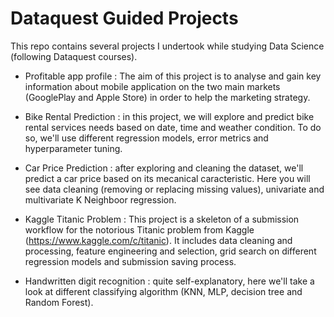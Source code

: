 # Dataquest Guided Projects

This repo contains several projects I undertook while studying Data Science (following Dataquest courses).

- Profitable app profile : The aim of this project is to analyse and gain key information about mobile application on the two main markets (GooglePlay and Apple Store) in order to help the marketing strategy.

- Bike Rental Prediction : in this project, we will explore and predict bike rental services needs based on date, time and weather condition. To do so, we'll use different regression models, error metrics and hyperparameter tuning.

- Car Price Prediction : after exploring and cleaning the dataset, we'll predict a car price based on its mecanical caracteristic. Here you will see data cleaning (removing or replacing missing values), univariate and multivariate K Neighboor regression.

- Kaggle Titanic Problem : This project is a skeleton of a submission workflow for the notorious Titanic problem from Kaggle (https://www.kaggle.com/c/titanic). It includes data cleaning and processing, feature engineering and selection, grid search on different regression models and submission saving process. 

- Handwritten digit recognition : quite self-explanatory, here we'll take a look at different classifying algorithm (KNN, MLP, decision tree and Random Forest).